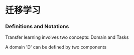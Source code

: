 # 迁移学习

### Definitions and Notations

Transfer learning involves two concepts: Domain and Tasks

A domain 'D' can be defined  by two components  